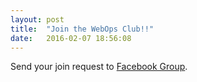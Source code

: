 ```yaml
---
layout: post
title:  "Join the WebOps Club!!"
date:   2016-02-07 18:56:08
---
```

Send your join request to [Facebook Group][fb-group].

[fb-group]:	https://www.facebook.com/groups/thewebopsclub/